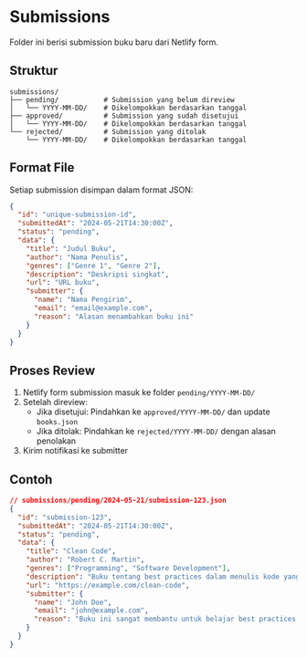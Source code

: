# Submissions

Folder ini berisi submission buku baru dari Netlify form.

## Struktur

```
submissions/
├── pending/           # Submission yang belum direview
│   └── YYYY-MM-DD/    # Dikelompokkan berdasarkan tanggal
├── approved/          # Submission yang sudah disetujui
│   └── YYYY-MM-DD/    # Dikelompokkan berdasarkan tanggal
└── rejected/          # Submission yang ditolak
    └── YYYY-MM-DD/    # Dikelompokkan berdasarkan tanggal
```

## Format File

Setiap submission disimpan dalam format JSON:

```json
{
  "id": "unique-submission-id",
  "submittedAt": "2024-05-21T14:30:00Z",
  "status": "pending",
  "data": {
    "title": "Judul Buku",
    "author": "Nama Penulis",
    "genres": ["Genre 1", "Genre 2"],
    "description": "Deskripsi singkat",
    "url": "URL buku",
    "submitter": {
      "name": "Nama Pengirim",
      "email": "email@example.com",
      "reason": "Alasan menambahkan buku ini"
    }
  }
}
```

## Proses Review

1. Netlify form submission masuk ke folder `pending/YYYY-MM-DD/`
2. Setelah direview:
   - Jika disetujui: Pindahkan ke `approved/YYYY-MM-DD/` dan update `books.json`
   - Jika ditolak: Pindahkan ke `rejected/YYYY-MM-DD/` dengan alasan penolakan
3. Kirim notifikasi ke submitter

## Contoh

```json
// submissions/pending/2024-05-21/submission-123.json
{
  "id": "submission-123",
  "submittedAt": "2024-05-21T14:30:00Z",
  "status": "pending",
  "data": {
    "title": "Clean Code",
    "author": "Robert C. Martin",
    "genres": ["Programming", "Software Development"],
    "description": "Buku tentang best practices dalam menulis kode yang bersih dan mudah dipelihara.",
    "url": "https://example.com/clean-code",
    "submitter": {
      "name": "John Doe",
      "email": "john@example.com",
      "reason": "Buku ini sangat membantu untuk belajar best practices programming"
    }
  }
}
``` 